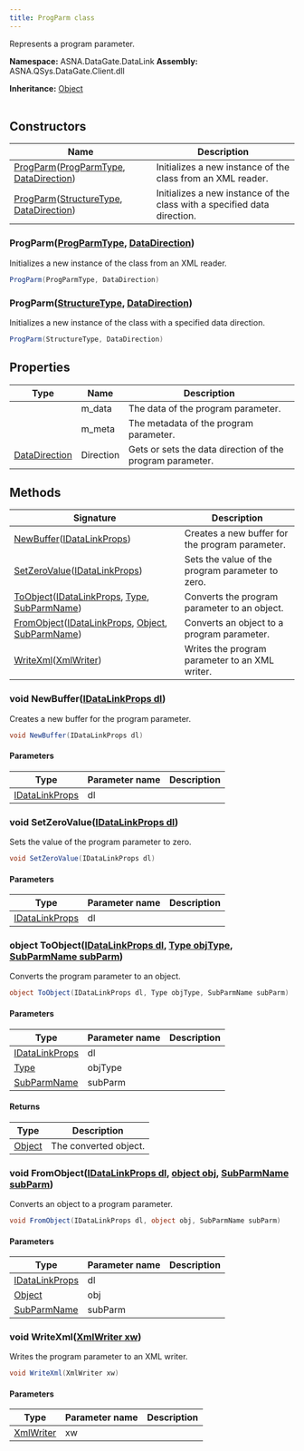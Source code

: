 ```yaml
---
title: ProgParm class
---
```


Represents a program parameter.

**Namespace:** ASNA.DataGate.DataLink
**Assembly:** ASNA.QSys.DataGate.Client.dll

**Inheritance:** [Object](https://docs.microsoft.com/en-us/dotnet/api/system.object)
<br>
<br>

## Constructors

| Name | Description |
| --- | --- |
| [ProgParm](#progparm-progparmtype-datadirection-)([ProgParmType](/reference/data-gate-data-link/prog-parm-type.html), [DataDirection](https://learn.microsoft.com/en-us/dotnet/api/)) | Initializes a new instance of the  class from an XML reader.
| [ProgParm](#progparm-structuretype-datadirection-)([StructureType](/reference/data-gate-data-link/structure-type.html), [DataDirection](https://learn.microsoft.com/en-us/dotnet/api/)) | Initializes a new instance of the  class with a specified data direction.

### ProgParm([ProgParmType](/reference/data-gate-data-link/prog-parm-type.html), [DataDirection](https://learn.microsoft.com/en-us/dotnet/api/))

Initializes a new instance of the  class from an XML reader.

```cs
ProgParm(ProgParmType, DataDirection)
```

### ProgParm([StructureType](/reference/data-gate-data-link/structure-type.html), [DataDirection](https://learn.microsoft.com/en-us/dotnet/api/))

Initializes a new instance of the  class with a specified data direction.

```cs
ProgParm(StructureType, DataDirection)
```

## Properties

| Type | Name | Description
| --- | --- | --- 
|  | m_data | The data of the program parameter. |
|  | m_meta | The metadata of the program parameter. |
| [DataDirection](https://learn.microsoft.com/en-us/dotnet/api/) | Direction | Gets or sets the data direction of the program parameter. |

## Methods

| Signature | Description |
| --- | --- |
| [NewBuffer](#newbuffer-idatalinkprops-)([IDataLinkProps](https://learn.microsoft.com/en-us/dotnet/api/)) | Creates a new buffer for the program parameter.
| [SetZeroValue](#setzerovalue-idatalinkprops-)([IDataLinkProps](https://learn.microsoft.com/en-us/dotnet/api/)) | Sets the value of the program parameter to zero.
| [ToObject](#toobject-idatalinkprops-type-subparmname-)([IDataLinkProps](https://learn.microsoft.com/en-us/dotnet/api/), [Type](https://docs.microsoft.com/en-us/dotnet/api/system.type), [SubParmName](https://learn.microsoft.com/en-us/dotnet/api/)) | Converts the program parameter to an object.
| [FromObject](#fromobject-idatalinkprops-object-subparmname-)([IDataLinkProps](https://learn.microsoft.com/en-us/dotnet/api/), [Object](https://docs.microsoft.com/en-us/dotnet/api/system.object), [SubParmName](https://learn.microsoft.com/en-us/dotnet/api/)) | Converts an object to a program parameter.
| [WriteXml](#writexml-xmlwriter-)([XmlWriter](https://learn.microsoft.com/en-us/dotnet/api/system.xml.xmlwriter?view=net-8.0)) | Writes the program parameter to an XML writer.

### void NewBuffer([IDataLinkProps dl](https://learn.microsoft.com/en-us/dotnet/api/))

Creates a new buffer for the program parameter.

```cs
void NewBuffer(IDataLinkProps dl)
```

#### Parameters

| Type | Parameter name | Description
| --- | --- | ---
| [IDataLinkProps](https://learn.microsoft.com/en-us/dotnet/api/) | dl | 

### void SetZeroValue([IDataLinkProps dl](https://learn.microsoft.com/en-us/dotnet/api/))

Sets the value of the program parameter to zero.

```cs
void SetZeroValue(IDataLinkProps dl)
```

#### Parameters

| Type | Parameter name | Description
| --- | --- | ---
| [IDataLinkProps](https://learn.microsoft.com/en-us/dotnet/api/) | dl | 

### object ToObject([IDataLinkProps dl](https://learn.microsoft.com/en-us/dotnet/api/), [Type objType](https://docs.microsoft.com/en-us/dotnet/api/system.type), [SubParmName subParm](https://learn.microsoft.com/en-us/dotnet/api/))

Converts the program parameter to an object.

```cs
object ToObject(IDataLinkProps dl, Type objType, SubParmName subParm)
```

#### Parameters

| Type | Parameter name | Description
| --- | --- | ---
| [IDataLinkProps](https://learn.microsoft.com/en-us/dotnet/api/) | dl | 
| [Type](https://docs.microsoft.com/en-us/dotnet/api/system.type) | objType | 
| [SubParmName](https://learn.microsoft.com/en-us/dotnet/api/) | subParm | 

#### Returns

| Type | Description
| --- | ---
| [Object](https://docs.microsoft.com/en-us/dotnet/api/system.object) | The converted object.

### void FromObject([IDataLinkProps dl](https://learn.microsoft.com/en-us/dotnet/api/), [object obj](https://docs.microsoft.com/en-us/dotnet/api/system.object), [SubParmName subParm](https://learn.microsoft.com/en-us/dotnet/api/))

Converts an object to a program parameter.

```cs
void FromObject(IDataLinkProps dl, object obj, SubParmName subParm)
```

#### Parameters

| Type | Parameter name | Description
| --- | --- | ---
| [IDataLinkProps](https://learn.microsoft.com/en-us/dotnet/api/) | dl | 
| [Object](https://docs.microsoft.com/en-us/dotnet/api/system.object) | obj | 
| [SubParmName](https://learn.microsoft.com/en-us/dotnet/api/) | subParm | 

### void WriteXml([XmlWriter xw](https://learn.microsoft.com/en-us/dotnet/api/system.xml.xmlwriter?view=net-8.0))

Writes the program parameter to an XML writer.

```cs
void WriteXml(XmlWriter xw)
```

#### Parameters

| Type | Parameter name | Description
| --- | --- | ---
| [XmlWriter](https://learn.microsoft.com/en-us/dotnet/api/system.xml.xmlwriter?view=net-8.0) | xw | 
